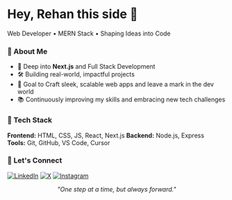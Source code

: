 <h1>Hey, Rehan this side 👋</h1>

<p>Web Developer • MERN Stack • Shaping Ideas into Code</p>


### 🚀 About Me  
- 🌱 Deep into **Next.js** and Full Stack Development  
- 🛠️ Building real-world, impactful projects  
- 🎯 Goal to Craft sleek, scalable web apps and leave a mark in the dev world 
- 📚 Continuously improving my skills and embracing new tech challenges


### 🧰 Tech Stack  
**Frontend:** HTML, CSS, JS, React, Next.js 
**Backend:** Node.js, Express  
**Tools:** Git, GitHub, VS Code, Cursor  


### 🔗 Let's Connect 
[![LinkedIn](https://img.shields.io/badge/LinkedIn-0A66C2?style=for-the-badge&logo=linkedin&logoColor=white)](https://www.linkedin.com/in/rehan-mohammad-6717a4345/)
[![X](https://img.shields.io/badge/-000000?style=for-the-badge&logo=x&logoColor=white)](https://x.com/Rehanskyyyy)
[![Instagram](https://img.shields.io/badge/Instagram-E4405F?style=for-the-badge&logo=instagram&logoColor=white)](https://www.instagram.com/rehanskyyyy)



<p align="center">
  <em>"One step at a time, but always forward."</em>
</p>
